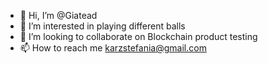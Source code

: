 - 👋 Hi, I’m @Giatead
- 👀 I’m interested in playing different balls
- 💞️ I’m looking to collaborate on Blockchain product testing
- 📫 How to reach me karzstefania@gmail.com


<!---
Giatead/Giatead is a ✨ special ✨ repository because its `README.md` (this file) appears on your GitHub profile.
You can click the Preview link to take a look at your changes.
--->
